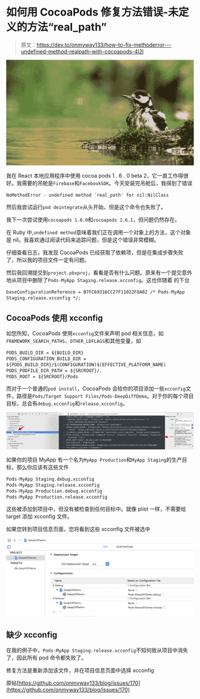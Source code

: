 # 如何用 CocoaPods 修复方法错误-未定义的方法“real_path”

> 原文：<https://dev.to/onmyway133/how-to-fix-methoderror---undefined-method-realpath-with-cocoapods-4l2l>

[![abc](img/4e39631f5acd8ecc0510d4ed42365828.png)](https://res.cloudinary.com/practicaldev/image/fetch/s--XAnj_DFr--/c_limit%2Cf_auto%2Cfl_progressive%2Cq_auto%2Cw_880/https://user-images.githubusercontent.com/2284279/53346190-d3622880-3916-11e9-9028-ad0a6a37b277.jpg)

我在 React 本地应用程序中使用 cocoa pods 1 . 6 . 0 beta 2，它一直工作得很好。我需要的吊舱是`Firebase`和`FacebookSDK`。今天安装完吊舱后，我得到了错误

```
NoMethodError - undefined method `real_path' for nil:NilClass 
```

然后我尝试运行`pod deintegrate`从头开始，但是这个命令也失败了。

我下一次尝试使用`cocoapods 1.6.0`和`cocoapods 1.6.1`，但问题仍然存在。

在 Ruby 中,`undefined method`意味着我们正在调用一个对象上的方法，这个对象是 nil。我喜欢通过阅读代码来追踪问题，但是这个错误非常模糊。

仔细查看日志，我发现 CocoaPods 已经获取了依赖项，但是在集成步骤失败了，所以我的项目文件一定有问题。

然后我回溯提交到`project.pbxproj`，看看是否有什么问题。原来有一个提交意外地从项目中删除了`Pods-MyApp Staging.release.xcconfig`。这也伴随着
的下台

```
baseConfigurationReference = B7FC69316CC27F11022F8A82 /* Pods-MyApp Staging.release.xcconfig */; 
```

## CocoaPods 使用 xcconfig

如您所知，CocoaPods 使用`xcconfig`文件来声明 pod 相关信息，如`FRAMEWORK_SEARCH_PATHS`、`OTHER_LDFLAGS`和其他变量，如

```
PODS_BUILD_DIR = ${BUILD_DIR}
PODS_CONFIGURATION_BUILD_DIR = ${PODS_BUILD_DIR}/$(CONFIGURATION)$(EFFECTIVE_PLATFORM_NAME)
PODS_PODFILE_DIR_PATH = ${SRCROOT}/.
PODS_ROOT = ${SRCROOT}/Pods 
```

而对于一个普通的`pod install`，CocoaPods 会给你的项目添加一些`xcconfig`文件，路径是`Pods/Target Support Files/Pods-DeepDiffDemo`。对于你的每个项目目标，总会有`debug.xcconfig`和`release.xcconfig`。

[![xcconfig](img/389ee2b3fd6102fc9e4c833bb805c67a.png)](https://res.cloudinary.com/practicaldev/image/fetch/s--Vl72h1Ul--/c_limit%2Cf_auto%2Cfl_progressive%2Cq_auto%2Cw_880/https://user-images.githubusercontent.com/2284279/53345363-0dcac600-3915-11e9-975f-e6a7207912d0.png)

如果你的项目 MyApp 有一个名为`MyApp Production`和`MyApp Staging`的生产目标，那么你应该有这些文件

```
Pods-MyApp Staging.debug.xcconfig
Pods-MyApp Staging.release.xcconfig
Pods-MyApp Production.debug.xcconfig
Pods-MyApp Production.release.xcconfig 
```

这些被添加到项目中，但没有被检查到任何目标中。就像 plist 一样，不需要给 target 添加 xcconfig 文件。

如果您转到项目信息页面，您将看到这些 xcconfig 文件被选中

[![project](img/4e64caa7f920f4a84af89506b64923b3.png)](https://res.cloudinary.com/practicaldev/image/fetch/s--xDieM4AS--/c_limit%2Cf_auto%2Cfl_progressive%2Cq_auto%2Cw_880/https://user-images.githubusercontent.com/2284279/53345592-93e70c80-3915-11e9-9826-3d1b9f30b900.png)

## 缺少 xcconfig

在我的例子中，`Pods-MyApp Staging.release.xcconfig`不知何故从项目中消失了，因此所有 pod 命令都失败了。

修复方法是重新添加该文件，并在项目信息页面中选择 xcconfig

原帖[https://github.com/onmyway133/blog/issues/170](https://github.com/onmyway133/blog/issues/170)